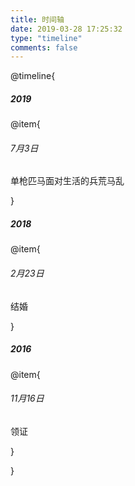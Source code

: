 ```yaml
---
title: 时间轴
date: 2019-03-28 17:25:32
type: "timeline"
comments: false
---
```


@timeline{

##### 2019

@item{
###### 7月3日
单枪匹马面对生活的兵荒马乱

}
##### 2018
@item{
###### 2月23日
结婚

}
##### 2016
@item{
###### 11月16日
领证

}

}